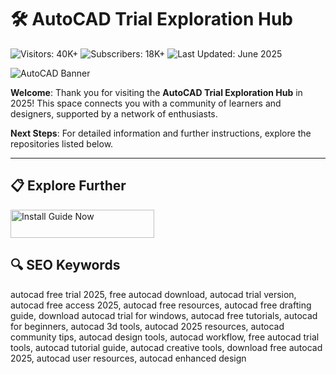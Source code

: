 # 🛠️ AutoCAD Trial Exploration Hub  

![Visitors: 40K+](https://img.shields.io/badge/Visitors-40K+-ff9f43)  ![Subscribers: 18K+](https://img.shields.io/badge/Subscribers-18K+-6ab04c)  ![Last Updated: June 2025](https://img.shields.io/badge/Last_Updated-June_2025-3498db)

![AutoCAD Banner](https://camo.githubusercontent.com/842670cb171209bea9215d14bf626adaaefec96a52df7da820a45ee92387a2f6/68747470733a2f2f692e7974696d672e636f6d2f76692f6a4a36576b64714a5a51512f6d617872657364656661756c742e6a7067)

**Welcome**: Thank you for visiting the **AutoCAD Trial Exploration Hub** in 2025! This space connects you with a community of learners and designers, supported by a network of enthusiasts.

**Next Steps**: For detailed information and further instructions, explore the repositories listed below.

---

## 📋 Explore Further  

<a href="https://github.com/AutoCAD-Community/AutoCAD-Free-TrialHub" target="_blank">
  <img src="https://img.shields.io/badge/Start_Tutorial-NOW-3498db" alt="Install Guide Now" width="230" height="45" style="border:none;">
</a>

## 🔍 SEO Keywords  

autocad free trial 2025, free autocad download, autocad trial version, autocad free access 2025, autocad free resources, autocad free drafting guide, download autocad trial for windows, autocad free tutorials, autocad for beginners, autocad 3d tools, autocad 2025 resources, autocad community tips, autocad design tools, autocad workflow, free autocad trial tools, autocad tutorial guide, autocad creative tools, download free autocad 2025, autocad user resources, autocad enhanced design  
